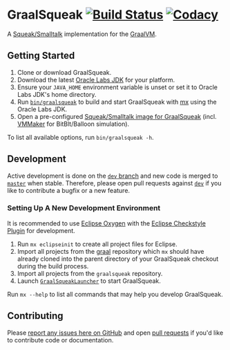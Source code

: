 # GraalSqueak [![Build Status][travis_badge]][travis] [![Codacy][codacy_badge]][codacy]

A [Squeak/Smalltalk][squeak] implementation for the [GraalVM][graalvm].


## Getting Started

1. Clone or download GraalSqueak.
2. Download the latest [Oracle Labs JDK][labsjdk] for your platform.
3. Ensure your `JAVA_HOME` environment variable is unset or set it to
   Oracle Labs JDK's home directory.
4. Run [`bin/graalsqueak`][graalsqueak] to build and start GraalSqueak with
   [mx] using the Oracle Labs JDK.
5. Open a pre-configured
   [Squeak/Smalltalk image for GraalSqueak][graalsqueak_image]
   (incl. [VMMaker] for BitBlt/Balloon simulation).

To list all available options, run `bin/graalsqueak -h`.


## Development

Active development is done on the [`dev` branch][dev] and new code is merged to
[`master`][master] when stable.
Therefore, please open pull requests against [`dev`][dev] if you like to
contribute a bugfix or a new feature.


### Setting Up A New Development Environment

It is recommended to use [Eclipse Oxygen][eclipse_oxygen] with the
[Eclipse Checkstyle Plugin][eclipse_cs] for development.

1. Run `mx eclipseinit` to create all project files for Eclipse.
2. Import all projects from the [graal] repository which `mx` should have
   already cloned into the parent directory of your GraalSqueak checkout during
   the build process.
3. Import all projects from the `graalsqueak` repository.
4. Launch [`GraalSqueakLauncher`][graalsqueaklauncher] to start GraalSqueak.

Run `mx --help` to list all commands that may help you develop GraalSqueak.


## Contributing

Please [report any issues here on GitHub][issues] and open
[pull requests][pull_request] if you'd like to contribute code or documentation.



[codacy]: https://app.codacy.com/app/fniephaus/graalsqueak/dashboard
[codacy_badge]: https://api.codacy.com/project/badge/Coverage/9748bfe3726b48c8973e3808549f6d05
[dev]: ../../tree/dev
[eclipse_cs]: http://checkstyle.org/eclipse-cs/
[eclipse_oxygen]: https://www.eclipse.org/oxygen/
[graal]: https://github.com/oracle/graal
[graalsqueak]: bin/graalsqueak
[graalsqueaklauncher]: src/de.hpi.swa.graal.squeak.launcher/src/de/hpi/swa/graal/squeak/launcher/GraalSqueakLauncher.java
[graalsqueak_image]: https://github.com/hpi-swa-lab/graalsqueak/releases/latest
[graalvm]: http://www.graalvm.org/
[graalvm_download]: http://www.graalvm.org/downloads/
[issues]: ../../issues/new
[labsjdk]: http://www.oracle.com/technetwork/oracle-labs/program-languages/downloads/index.html
[master]: ../../tree/master
[mx]: https://github.com/graalvm/mx
[pull_request]: ../../compare/dev...
[squeak]: https://squeak.org
[travis]: https://travis-ci.com/hpi-swa-lab/graalsqueak
[travis_badge]: https://travis-ci.com/hpi-swa-lab/graalsqueak.svg?token=7fqzGEv22MQpvpU7RhK5&branch=master
[vmmaker]: http://source.squeak.org/VMMaker/
